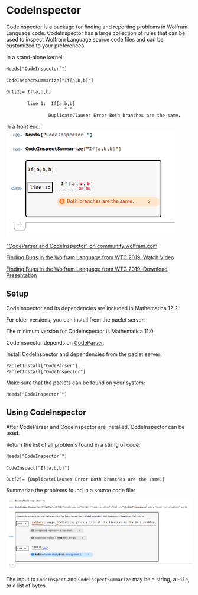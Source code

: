 # CodeInspector

CodeInspector is a package for finding and reporting problems in Wolfram Language code.
CodeInspector has a large collection of rules that can be used to inspect Wolfram Language source code files and can be customized to your preferences. 

In a stand-alone kernel:
```
Needs["CodeInspector`"]

CodeInspectSummarize["If[a,b,b]"]
```
```
Out[2]= If[a,b,b]

        line 1:  If[a,b,b] 
                      ^ ^  
                DuplicateClauses Error Both branches are the same.
```

In a front end:
![CodeInspectSummarize](docs/summarize.png)

["CodeParser and CodeInspector" on community.wolfram.com](https://community.wolfram.com/groups/-/m/t/1931315)

[Finding Bugs in the Wolfram Language from WTC 2019: Watch Video](https://www.wolfram.com/broadcast/video.php?v=2911)

[Finding Bugs in the Wolfram Language from WTC 2019: Download Presentation](https://files.wolframcdn.com/pub/www.wolfram.com/technology-conference/2019/Thursday/2019BrentonBostickFindingBugsInTheWL.nb)


## Setup

CodeInspector and its dependencies are included in Mathematica 12.2.

For older versions, you can install from the paclet server.

The minimum version for CodeInspector is Mathematica 11.0.

CodeInspector depends on [CodeParser](https://github.com/WolframResearch/codeparser).

Install CodeInspector and dependencies from the paclet server:
```
PacletInstall["CodeParser"]
PacletInstall["CodeInspector"]
```

Make sure that the paclets can be found on your system:
```
Needs["CodeInspector`"]
```


## Using CodeInspector

After CodeParser and CodeInspector are installed, CodeInspector can be used.

Return the list of all problems found in a string of code:
```
Needs["CodeInspector`"]

CodeInspect["If[a,b,b]"]
```
```
Out[2]= {DuplicateClauses Error Both branches are the same.}
```

Summarize the problems found in a source code file:

![Collatz](docs/collatz.png)

The input to `CodeInspect` and `CodeInspectSummarize` may be a string, a `File`, or a list of bytes.
